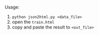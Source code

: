 Usage:
1. `python json2html.py <data_file>`
2. open the `train.html`
3. copy and paste the result to `<out_file>`
